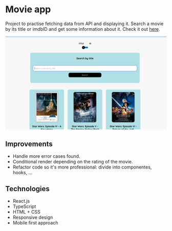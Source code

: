 # Movie app

Project to practise fetching data from API and displaying it. Search a movie by its title or imdbID and get some information about it. Check it out [here](https://fabbeiru.github.io/MovieApp/).

<p align="center"><img src="/MovieApp.png" alt="Movie App"></img></p>

## Improvements

- Handle more error cases found.
- Conditional render depending on the rating of the movie.
- Refactor code so it's more professional: divide into componentes, hooks, ...

## Technologies

- React.js
- TypeScript
- HTML + CSS
- Responsive design
- Mobile first approach
